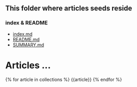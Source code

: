 ## This folder where articles seeds reside

### index &amp; README

* [index.md](index.md)
* [README.md](cached/README.md)
* [SUMMARY.md](SUMMARY.md)

# Articles ...

{% for article in collections %}
{{article}}
{% endfor %}
